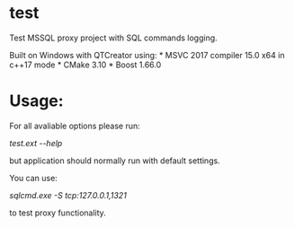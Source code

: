 # test
Test MSSQL proxy project with SQL commands logging.

Built on Windows with QTCreator using:
    * MSVC 2017 compiler 15.0 x64 in c++17 mode
    * CMake 3.10
    * Boost 1.66.0

# Usage:

For all avaliable options please run:

*test.ext --help*

but application should normally run with default settings.

You can use:

*sqlcmd.exe -S tcp:127.0.0.1,1321*

to test proxy functionality.


